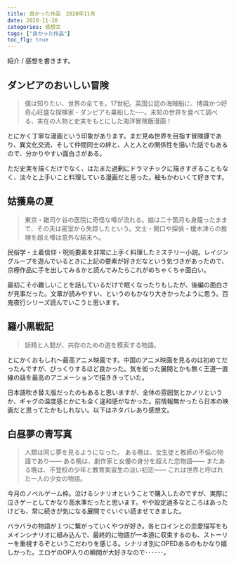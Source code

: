 ```yaml
---
title: 良かった作品　2020年11月
date: 2020-11-30
categories: 感想文
tags: ["良かった作品"]
toc_flg: true
---
```


紹介 / 感想を書きます。

## ダンピアのおいしい冒険


> 僕は知りたい、世界の全てを。17世紀。英国公認の海賊船に、博識かつ好奇心旺盛な探検家・ダンピアも乗船した──。未知の世界を食べて調べる、実在の人物と史実をもとにした海洋冒険飯漫画！


とにかく丁寧な漫画という印象があります。まだ見ぬ世界を目指す冒険譚であり、異文化交流、そして仲間同士の絆と、人と人との関係性を描いた話でもあるので、分かりやすい面白さがある。

ただ史実を描くだけでなく、はたまた過剰にドラマチックに描きすぎることもなく、淡々と上手いこと料理している漫画だと思った。絵もかわいくて好きです。


## 姑獲鳥の夏



> 東京・雑司ケ谷の医院に奇怪な噂が流れる。娘は二十箇月も身籠ったままで、その夫は密室から失踪したという。文士・関口や探偵・榎木津らの推理を超え噂は意外な結末へ。


民俗学・土着信仰・呪術要素を非常に上手く料理したミステリー小説。レイジングループを遊んでいるときに上記の要素が好きだなという気づきがあったので、京極作品に手を出してみるかと読んでみたらこれがめちゃくちゃ面白い。


最初こそ小難しいことを話しているだけで眠くなったりもしたが、後編の面白さが見事だった。文章が読みやすい、というのもかなり大きかったように思う。百鬼夜行シリーズ読んでいこうと思います。





## 羅小黒戦記





> 妖精と人間が、共存のための道を模索する物語。


とにかくおもしれ～最高アニメ映画です。中国のアニメ映画を見るのは初めてだったんですが、びっくりするほど良かった。気を衒った展開とかも無く王道一直線の話を最高のアニメーションで描ききっていた。

日本語吹き替え版だったのもあると思いますが、全体の雰囲気とかノリというか、ギャグの温度感とかにも全く違和感がなかった。前情報無かったら日本の映画だと思ってたかもしれない。以下はネタバレあり感想文。






## 白昼夢の青写真




> 人類は同じ夢を見るようになった。
ある晩は、女生徒と教師の不倫の物語であり――
ある晩は、劇作家と女優の身分を超えた恋物語――
またある晩は、不登校の少年と教育実習生の淡い初恋――
これは世界と呼ばれた一人の少女の物語。


今月のノベルゲーム枠。泣けるシナリオということで購入したのですが、実際に泣きゲーとしてかなり高水準だったと思います。やや設定過多なところはあったけども、常に続きが気になる展開でぐいぐい読ませてきました。

バラバラの物語が１つに繋がっていくやつが好き。各ヒロインとの恋愛描写をもメインシナリオに組み込んで、最終的に物語が一本道に収束するのも、ストーリーを重視するぞというこだわりを感じる。シナリオ別にOPEDあるのもかなり嬉しかった。エロゲのOP入りの瞬間が大好きなので･･････。